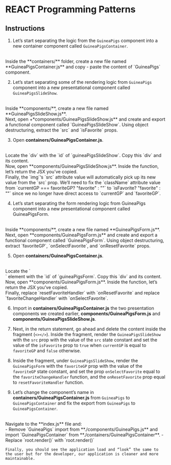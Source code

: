 # REACT Programming Patterns

## Instructions

1. Let’s start separating the logic from the `GuineaPigs` component into a new container component called `GuineaPigsContainer`.
<br>
Inside the **containers/** folder, create a new file named **GuineaPigsContainer.js** and copy - paste the content of `GuineaPigs` component. 

2. Let’s start separating some of the rendering logic from `GuineaPigs` component into a new presentational component called `GuineaPigsSlideShow`.
<br>
Inside **components/**, create a new file named **GuineaPigsSlideShow.js**.
<br>
Next, open +*components/GuineaPigsSlideShow.js** and create and export a functional component called `GuineaPigsSlideShow`. Using object destructuring, extract the `src` and `isFavorite` props.

3. Open **containers/GuineaPigsContainer.js**.
<br>
Locate the `div` with the `id` of `guineaPigsSlideShow`. Copy this `div` and its content.
<br>
Now, open **components/GuineaPigsSlideShow.js**. Inside the function, let’s return the JSX you’ve copied.
<br>
Finally, the `img`‘s `src` attribute value will automatically pick up its new value from the `src` prop. We’ll need to fix the `className` attribute value from `currentGP === favoriteGP? "favorite" : ""` to `isFavorite? "favorite" : ""` since we no longer have direct access to `currentGP` and `favoriteGP`.

4. Let’s start separating the form rendering logic from GuineaPigs component into a new presentational component called GuineaPigsForm.
<br>
Inside **components/**, create a new file named **GuineaPigsForm.js**.
<br>
Next, open **components/GuineaPigsForm.js** and create and export a functional component called `GuineaPigsForm`. Using object destructuring, extract `favoriteGP`, `onSelectFavorite`, and `onResetFavorite` props.

5. Open **containers/GuineaPigsContainer.js**.
<br>
Locate the `<div>` element with the `id` of `guineaPigsForm`. Copy this `div` and its content.
<br>
Now, open **components/GuineaPigsForm.js**. Inside the function, let’s return the JSX you’ve copied.
<br>
Finally, replace `resetFavoriteHandler` with `onResetFavorite` and replace `favoriteChangeHandler` with `onSelectFavorite`.

6. Import in **containers/GuineaPigsContainer.js** the two presentation components we created earlier, **components/GuineaPigsForm.js** and **components/GuineaPigsSlideShow.js**.

7. Next, in the return statement, go ahead and delete the content inside the fragment (`<></>`). Inside the fragment, render the `GuineaPigsSlideShow` with the `src` prop with the value of the `src` state constant and set the value of the `isFavorite` prop to `true` when `currentGP` is equal to `favoriteGP` and `false` otherwise.

8. Inside the fragment, under `GuineaPigsSlideShow`, render the `GuineaPigsForm` with the `favoriteGP` prop with the value of the `favoriteGP` state constant, and set the prop `onSelectFavorite` equal to the `favoriteChangeHandler` function, and the `onResetFavorite` prop equal to `resetFavoriteHandler` function.

9. Let’s change the component’s name in **containers/GuineaPigsContainer.js** from `GuineaPigs` to `GuineaPigsContainer` and fix the export from `GuineaPigs` to `GuineaPigsContainer`.
<br>
Navigate to the **index.js** file and:
<br>
    - Remove `GuineaPigs` import from **./components/GuineaPigs.js** and import `GuineaPigsContainer` from **./containers/GuineaPigsContainer**.
    - Replace `root.render(<GuineaPigs />)` with `root.render(<GuineaPigsContainer />)`

    Finally, you should see the application load and “look” the same to the user but for the developer, our application is cleaner and more maintainable.